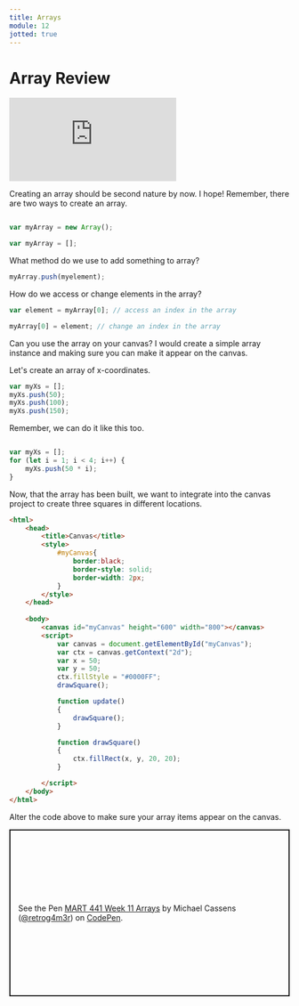 ```yaml
---
title: Arrays
module: 12
jotted: true
---
```


# Array Review

<div class="embed-responsive embed-responsive-16by9"><iframe class="embed-responsive-item" src="https://www.youtube.com/embed/2XYeUsV4NG8" frameborder="0" allowfullscreen></iframe></div>

Creating an array should be second nature by now.  I hope!  Remember, there are two ways to create an array.

```javascript

var myArray = new Array();

var myArray = [];

```

What method do we use to add something to array?

```javascript
myArray.push(myelement);
```

How do we access or change elements in the array?

```javascript
var element = myArray[0]; // access an index in the array

myArray[0] = element; // change an index in the array
```

Can you use the array on your canvas?  I would create a simple array instance and making sure you can make it appear on the canvas.

Let's create an array of x-coordinates.

```js
var myXs = [];
myXs.push(50);
myXs.push(100);
myXs.push(150);
```

Remember, we can do it like this too.

```js

var myXs = [];
for (let i = 1; i < 4; i++) {
    myXs.push(50 * i);
}
```

Now, that the array has been built, we want to integrate into the canvas project to create three squares in different locations.

```html
<html>
    <head>
        <title>Canvas</title>
        <style>
            #myCanvas{
                border:black;
                border-style: solid;
                border-width: 2px;
            }
        </style>
    </head>
   
    <body>
        <canvas id="myCanvas" height="600" width="800"></canvas>
        <script>
            var canvas = document.getElementById("myCanvas");
            var ctx = canvas.getContext("2d");
            var x = 50;
            var y = 50;
            ctx.fillStyle = "#0000FF";
            drawSquare();

            function update()
            { 
                drawSquare();
            }

            function drawSquare()
            {
                ctx.fillRect(x, y, 20, 20);
            }

        </script>
    </body>
</html>

```

Alter the code above to make sure your array items appear on the canvas.

<p class="codepen" data-height="600" data-default-tab="html,result" data-slug-hash="wvobajM" data-editable="true" data-user="retrog4m3r" style="height: 300px; box-sizing: border-box; display: flex; align-items: center; justify-content: center; border: 2px solid; margin: 1em 0; padding: 1em;">
  <span>See the Pen <a href="https://codepen.io/retrog4m3r/pen/wvobajM">
  MART 441 Week 11 Arrays</a> by Michael Cassens (<a href="https://codepen.io/retrog4m3r">@retrog4m3r</a>)
  on <a href="https://codepen.io">CodePen</a>.</span>
</p>
<script async src="https://cpwebassets.codepen.io/assets/embed/ei.js"></script>